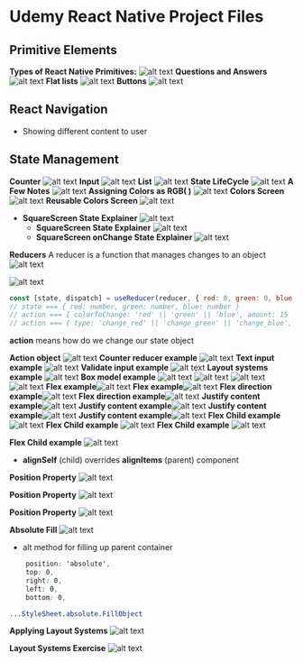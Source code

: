 # Udemy React Native Project Files

## Primitive Elements

**Types of React Native Primitives:**
![alt text](https://raw.githubusercontent.com/bvasilop/Udemy-React-Native/master/Readme-images//primitives.png "React Native Primitives")
**Questions and Answers**
![alt text](https://raw.githubusercontent.com/bvasilop/Udemy-React-Native/master/Readme-images//q-a.png "Questions and Answers")
**Flat lists**
![alt text](https://raw.githubusercontent.com/bvasilop/Udemy-React-Native/master/Readme-images//flat-list.png "Flat list")
**Buttons**
![alt text](https://raw.githubusercontent.com/bvasilop/Udemy-React-Native/master/Readme-images//button.png "Flat list")

## React Navigation

- Showing different content to user

## State Management

**Counter**
![alt text](https://raw.githubusercontent.com/bvasilop/Udemy-React-Native/master/Readme-images//state.png "Counter")
**Input**
![alt text](https://raw.githubusercontent.com/bvasilop/Udemy-React-Native/master/Readme-images//state-2.png "Input")
**List**
![alt text](https://raw.githubusercontent.com/bvasilop/Udemy-React-Native/master/Readme-images//state-3.png "List")
**State LifeCycle**
![alt text](https://raw.githubusercontent.com/bvasilop/Udemy-React-Native/master/Readme-images//state-4.png "State Life cyle")
**A Few Notes**
![alt text](https://raw.githubusercontent.com/bvasilop/Udemy-React-Native/master/Readme-images//state-5.png "Notes")
**Assigning Colors as RGB( )**
![alt text](https://raw.githubusercontent.com/bvasilop/Udemy-React-Native/master/Readme-images//state-6.png "Colors")
**Colors Screen**
![alt text](https://raw.githubusercontent.com/bvasilop/Udemy-React-Native/master/Readme-images//state-7.png "Colors Screen")
**Reusable Colors Screen**
![alt text](https://raw.githubusercontent.com/bvasilop/Udemy-React-Native/master/Readme-images//reusable-colors.png "Reusable Colors Screen")

- **SquareScreen State Explainer** ![alt text](https://raw.githubusercontent.com/bvasilop/Udemy-React-Native/master/Readme-images//square-state.png "Square State Explainer")
  - **SquareScreen State Explainer** ![alt text](https://raw.githubusercontent.com/bvasilop/Udemy-React-Native/master/Readme-images//square-state-2.png "Square State Explainer")
  - **SquareScreen onChange State Explainer** ![alt text](https://raw.githubusercontent.com/bvasilop/Udemy-React-Native/master/Readme-images//square-state-3.png "Square State Explainer")

**Reducers**
A reducer is a function that manages changes to an object
![alt text](https://raw.githubusercontent.com/bvasilop/Udemy-React-Native/master/Readme-images//reducer.png "Reducers")

![alt text](https://raw.githubusercontent.com/bvasilop/Udemy-React-Native/master/Readme-images//reducer2.png "Reducers")

```javascript
const [state, dispatch] = useReducer(reducer, { red: 0, green: 0, blue: 0 });
// state === { red: number, green: number, blue: number }
// action === { colorToChange: 'red' || 'green' || 'blue', amount: 15 || -15}
// action === { type: 'change_red' || 'change_green' || 'change_blue', payload: 15 || -15}
```

**action** means how do we change our state object

**Action object** ![alt text](https://raw.githubusercontent.com/bvasilop/Udemy-React-Native/master/Readme-images/action.png "Actions")
**Counter reducer example** ![alt text](https://raw.githubusercontent.com/bvasilop/Udemy-React-Native/master/Readme-images/counter-reduce.png "Counter reducer example")
**Text input example** ![alt text](https://raw.githubusercontent.com/bvasilop/Udemy-React-Native/master/Readme-images//text-input.png "Text input")
**Validate input example** ![alt text](https://raw.githubusercontent.com/bvasilop/Udemy-React-Native/master/Readme-images//validate-input.png "Validate input")
**Layout systems example** ![alt text](https://raw.githubusercontent.com/bvasilop/Udemy-React-Native/master/Readme-images//layout.png "Layout")
**Box model example** ![alt text](https://raw.githubusercontent.com/bvasilop/Udemy-React-Native/master/Readme-images//box-model.png "Box model")
![alt text](https://raw.githubusercontent.com/bvasilop/Udemy-React-Native/master/Readme-images//box-model-2.png "Box model")
![alt text](https://raw.githubusercontent.com/bvasilop/Udemy-React-Native/master/Readme-images//box-model-3.png "Box model")
![alt text](https://raw.githubusercontent.com/bvasilop/Udemy-React-Native/master/Readme-images//shortcuts.png "Box model")
**Flex example**![alt text](https://raw.githubusercontent.com/bvasilop/Udemy-React-Native/master/Readme-images//flex.png "Flex model")
**Flex example**![alt text](https://raw.githubusercontent.com/bvasilop/Udemy-React-Native/master/Readme-images//flex-2.png "Flex model")
**Flex direction example**![alt text](https://raw.githubusercontent.com/bvasilop/Udemy-React-Native/master/Readme-images//flex-3.png "Flex direction model")
**Flex direction example**![alt text](https://raw.githubusercontent.com/bvasilop/Udemy-React-Native/master/Readme-images//flex-4.png "Flex direction model")
**Justify content example**![alt text](https://raw.githubusercontent.com/bvasilop/Udemy-React-Native/master/Readme-images//justify-content.png "Justify content example")
**Justify content example**![alt text](https://raw.githubusercontent.com/bvasilop/Udemy-React-Native/master/Readme-images//justify-content-2.png "Justify content example")
**Justify content example**![alt text](https://raw.githubusercontent.com/bvasilop/Udemy-React-Native/master/Readme-images//justify-content-3.png "Justify content example")
**Justify content example**![alt text](https://raw.githubusercontent.com/bvasilop/Udemy-React-Native/master/Readme-images//justify-content-4.png "Justify content example")
**Flex Child example** ![alt text](https://raw.githubusercontent.com/bvasilop/Udemy-React-Native/master/Readme-images//flex-child-2.png "Flex child content example")
**Flex Child example** ![alt text](https://raw.githubusercontent.com/bvasilop/Udemy-React-Native/master/Readme-images//flex-child-3.png "Flex child content example")
**Flex Child example** ![alt text](https://raw.githubusercontent.com/bvasilop/Udemy-React-Native/master/Readme-images//flex-child-4.png "Flex child content example")

**Flex Child example** ![alt text](https://raw.githubusercontent.com/bvasilop/Udemy-React-Native/master/Readme-images//align-selflayout-systems.png "Flex child content example")

- **alignSelf** (child) overrides **alignItems** (parent) component

**Position Property** ![alt text](https://raw.githubusercontent.com/bvasilop/Udemy-React-Native/master/Readme-images//position-property.png "Position Property example")

**Position Property** ![alt text](https://raw.githubusercontent.com/bvasilop/Udemy-React-Native/master/Readme-images//position-property-2.png "Position Property example")

**Position Property** ![alt text](https://raw.githubusercontent.com/bvasilop/Udemy-React-Native/master/Readme-images//position-property-3.png "Position Property example")

**Absolute Fill** ![alt text](https://raw.githubusercontent.com/bvasilop/Udemy-React-Native/master/Readme-images//absolute-fill.png "Absolute Fill example")

- alt method for filling up parent container

```css
    position: 'absolute',
    top: 0,
    right: 0,
    left: 0,
    bottom: 0,
```

```css
...StyleSheet.absolute.FillObject
```

**Applying Layout Systems** ![alt text](https://raw.githubusercontent.com/bvasilop/Udemy-React-Native/master/Readme-images//applying-layout.png "Applying Layout Systems example")

**Layout Systems Exercise** ![alt text](https://raw.githubusercontent.com/bvasilop/Udemy-React-Native/master/Readme-images//applying-layout.png "Applying Layout Systems exercise")

